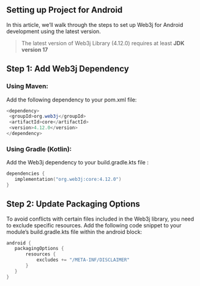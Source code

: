 Setting up Project for Android
--------------------------------------------------------

In this article, we’ll walk through the steps to set up Web3j for Android development using the latest version.

> The latest version of Web3j Library (4.12.0) requires at least **JDK version 17**

## Step 1: Add Web3j Dependency

### Using Maven:

Add the following dependency to your pom.xml file:

```java
<dependency>
 <groupId>org.web3j</groupId>
 <artifactId>core</artifactId>
 <version>4.12.0</version>
</dependency>
```

### Using Gradle (Kotlin):

Add the Web3j dependency to your build.gradle.kts file :

```kotlin
dependencies {
   implementation("org.web3j:core:4.12.0")
}
```

## Step 2: Update Packaging Options

To avoid conflicts with certain files included in the Web3j library, you need to exclude specific resources. Add the following code snippet to your module’s build.gradle.kts file within the android block:

```kotlin
android {
   packagingOptions {
       resources {
           excludes += "/META-INF/DISCLAIMER"
       }
   }
}
```



